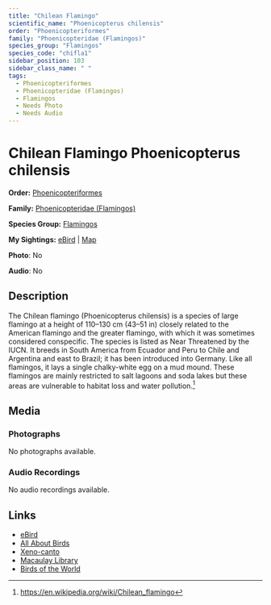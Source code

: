 ```yaml
---
title: "Chilean Flamingo"
scientific_name: "Phoenicopterus chilensis"
order: "Phoenicopteriformes"
family: "Phoenicopteridae (Flamingos)"
species_group: "Flamingos"
species_code: "chifla1"
sidebar_position: 103
sidebar_class_name: " "
tags: 
  - Phoenicopteriformes
  - Phoenicopteridae (Flamingos)
  - Flamingos
  - Needs Photo
  - Needs Audio
---
```


# Chilean Flamingo <span className='sci_name'>Phoenicopterus chilensis</span>

**Order:** [Phoenicopteriformes](/tags/phoenicopteriformes)

**Family:** [Phoenicopteridae (Flamingos)](/tags/phoenicopteridae-flamingos)

**Species Group:** [Flamingos](/tags/flamingos)

**My Sightings:** [eBird](https://ebird.org/lifelist?r=world&time=life&spp=chifla1) | [Map](/map?species_code=chifla1)

**Photo**: No 

**Audio**: No

## Description
The Chilean flamingo (Phoenicopterus chilensis) is a species of large flamingo at a height of 110–130 cm (43–51 in) closely related to the American flamingo and the greater flamingo, with which it was sometimes considered conspecific. The species is listed as Near Threatened by the IUCN.
It breeds in South America from Ecuador and Peru to Chile and Argentina and east to Brazil; it has been introduced into Germany. Like all flamingos, it lays a single chalky-white egg on a mud mound. 
These flamingos are mainly restricted to salt lagoons and soda lakes but these areas are vulnerable to habitat loss and water pollution.[^1]

[^1]: https://en.wikipedia.org/wiki/Chilean_flamingo

## Media
### Photographs
No photographs available.

### Audio Recordings
No audio recordings available.

## Links
* [eBird](https://ebird.org/species/chifla1) 
* [All About Birds](https://www.allaboutbirds.org/guide/chifla1) 
* [Xeno-canto](https://www.xeno-canto.org/species/phoenicopterus-chilensis) 
* [Macaulay Library](https://search.macaulaylibrary.org/catalog?taxonCode=chifla1&sort=rating_rank_desc)
* [Birds of the World](https://birdsoftheworld.org/bow/species/chifla1)
